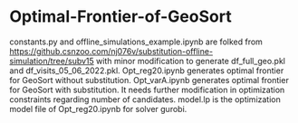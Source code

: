# Optimal-Frontier-of-GeoSort
constants.py and offline_simulations_example.ipynb are folked from https://github.csnzoo.com/nj076v/substitution-offline-simulation/tree/subv15 with minor modification to generate df_full_geo.pkl and df_visits_05_06_2022.pkl.
Opt_reg20.ipynb generates optimal frontier for GeoSort without substitution. 
Opt_varA.ipynb generates optimal frontier for GeoSort with substitution. It needs further modification in optimization constraints regarding number of candidates.
model.lp is the optimization model file of Opt_reg20.ipynb for solver gurobi.
